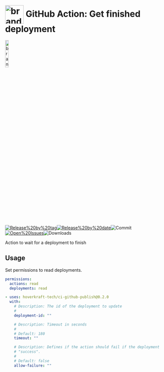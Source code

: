<!-- start title -->

# <img src=".github/ghadocs/branding.svg" width="60px" align="center" alt="branding<icon:arrow-right-circle color:gray-dark>" /> GitHub Action: Get finished deployment

<!-- end title -->
<!--
// jscpd:ignore-start
-->
<!-- start branding -->

<img src=".github/ghadocs/branding.svg" width="15%" align="center" alt="branding<icon:arrow-right-circle color:gray-dark>" />

<!-- end branding -->
<!-- start badges -->

<a href="https%3A%2F%2Fgithub.com%2Fhoverkraft-tech%2Fci-github-publish%2Freleases%2Flatest"><img src="https://img.shields.io/github/v/release/hoverkraft-tech/ci-github-publish?display_name=tag&sort=semver&logo=github&style=flat-square" alt="Release%20by%20tag" /></a><a href="https%3A%2F%2Fgithub.com%2Fhoverkraft-tech%2Fci-github-publish%2Freleases%2Flatest"><img src="https://img.shields.io/github/release-date/hoverkraft-tech/ci-github-publish?display_name=tag&sort=semver&logo=github&style=flat-square" alt="Release%20by%20date" /></a><img src="https://img.shields.io/github/last-commit/hoverkraft-tech/ci-github-publish?logo=github&style=flat-square" alt="Commit" /><a href="https%3A%2F%2Fgithub.com%2Fhoverkraft-tech%2Fci-github-publish%2Fissues"><img src="https://img.shields.io/github/issues/hoverkraft-tech/ci-github-publish?logo=github&style=flat-square" alt="Open%20Issues" /></a><img src="https://img.shields.io/github/downloads/hoverkraft-tech/ci-github-publish/total?logo=github&style=flat-square" alt="Downloads" />

<!-- end badges -->
<!--
// jscpd:ignore-end
-->
<!-- start description -->

Action to wait for a deployment to finish

<!-- end description -->
<!-- start contents -->
<!-- end contents -->

## Usage

Set permissions to read deployments.

```yaml
permissions:
  actions: read
  deployments: read
```

<!-- start usage -->

```yaml
- uses: hoverkraft-tech/ci-github-publish@0.2.0
  with:
    # Description: The id of the deployment to update
    #
    deployment-id: ""

    # Description: Timeout in seconds
    #
    # Default: 180
    timeout: ""

    # Description: Defines if the action should fail if the deployment status is not
    # "success".
    #
    # Default: false
    allow-failure: ""
```

<!-- end usage -->
<!-- start inputs -->
<!-- end outputs -->
<!-- start [.github/ghadocs/examples/] -->
<!-- end [.github/ghadocs/examples/] -->
